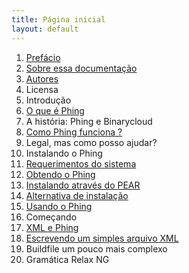 ```yaml
---
title: Página inicial
layout: default
---
```


1. [Prefácio](capitulo1/prefacio.html)
  1. [Sobre essa documentação](capitulo1/sobre-essa-documentacao.html)
  2. [Autores](capitulo1/autores.html)
  3. Licensa
2. Introdução
  1. [O que é Phing](capitulo2/o-que-e-phing.html)
  2. A história: Phing e Binarycloud
  3. [Como Phing funciona ?](capitulo2/como-phing-funciona.html)
  4. Legal, mas como posso ajudar?
3. Instalando o Phing
  1. [Requerimentos do sistema](capitulo3/requerimentos-do-sistema.html)
  2. [Obtendo o Phing](capitulo3/obtendo-o-phing.html)
  3. [Instalando através do PEAR](capitulo3/instalando-atraves-do-pear.html)
  4. [Alternativa de instalação](capitulo3/alternativa-de-instalacao.html)
  5. [Usando o Phing](capitulo3/usando-o-phing.html)
4. Começando
  1. [XML e Phing](capitulo4/xml-e-phing.html)
  2. [Escrevendo um simples arquivo XML](capitulo4/escrevendo-um-simples-arquivo.index)
  3. Buildfile um pouco mais complexo
  4. Gramática Relax NG